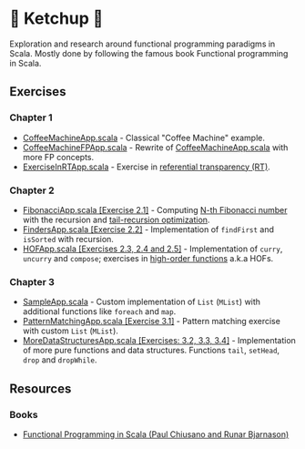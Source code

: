 # 🍅 Ketchup 🍅

Exploration and research around functional programming paradigms in Scala. 
Mostly done by following the famous book Functional programming in Scala.

## Exercises

### Chapter 1
- [CoffeeMachineApp.scala](src/main/scala/chapter01/CoffeeMachineApp.scala) - 
Classical "Coffee Machine" example.
- [CoffeeMachineFPApp.scala](src/main/scala/chapter01toFP/CoffeeMachineFPApp.scala) - 
Rewrite of [CoffeeMachineApp.scala](src/main/scala/chapter01/CoffeeMachineApp.scala) with more FP concepts.
- [ExerciseInRTApp.scala](src/main/scala/chapter01toFP/ExerciseInRTApp.scala) - 
Exercise in [referential transparency (RT)](https://en.wikipedia.org/wiki/Referential_transparency).

### Chapter 2
- [FibonacciApp.scala [Exercise 2.1]](src/main/scala/chapter02/exercise2_1/FibonacciApp.scala) - 
Computing [N-th Fibonacci number](https://www.techiedelight.com/program-to-find-nth-fibonacci-number/) 
with the recursion and [tail-recursion optimization](https://medium.com/@mattmichihara/scala-tail-call-optimization-f853b8f295dc). 
- [FindersApp.scala [Exercise 2.2]](src/main/scala/chapter02/exercise2_2/FindersApp.scala) - 
Implementation of `findFirst` and `isSorted` with recursion.
- [HOFApp.scala [Exercises 2.3, 2.4 and 2.5]](src/main/scala/chapter02/exercise2_HOF/HOFApp.scala) - 
Implementation of `curry`, `uncurry` and `compose`; exercises in [high-order functions](https://docs.scala-lang.org/tour/higher-order-functions.html) a.k.a HOFs.

### Chapter 3
- [SampleApp.scala](src/main/scala/chapter03/datastructures/SampleApp.scala) - 
Custom implementation of `List` (`MList`) with additional functions like `foreach` and `map`.
- [PatternMatchingApp.scala [Exercise 3.1]](src/main/scala/chapter03/exercise3_1/PatternMatchingApp.scala) -
Pattern matching exercise with custom `List` (`MList`).
- [MoreDataStructuresApp.scala [Exercises: 3.2, 3.3, 3.4]](src/main/scala/chapter03/exercise3_2/MoreDataStructuresApp.scala) -
Implementation of more pure functions and data structures. 
Functions `tail`, `setHead`, `drop` and `dropWhile`.

## Resources
### Books

- [Functional Programming in Scala (Paul Chiusano and Runar Bjarnason)](https://www.manning.com/books/functional-programming-in-scala)
